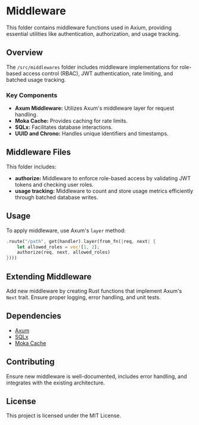 # Middleware
This folder contains middleware functions used in Axium, providing essential utilities like authentication, authorization, and usage tracking.

## Overview
The `/src/middlewares` folder includes middleware implementations for role-based access control (RBAC), JWT authentication, rate limiting, and batched usage tracking.

### Key Components
- **Axum Middleware:** Utilizes Axum's middleware layer for request handling.
- **Moka Cache:** Provides caching for rate limits.
- **SQLx:** Facilitates database interactions.
- **UUID and Chrono:** Handles unique identifiers and timestamps.

## Middleware Files
This folder includes:

- **authorize:** Middleware to enforce role-based access by validating JWT tokens and checking user roles.
- **usage tracking:** Middleware to count and store usage metrics efficiently through batched database writes.

## Usage
To apply middleware, use Axum's `layer` method:
```rust
.route("/path", get(handler).layer(from_fn(|req, next| {
    let allowed_roles = vec![1, 2];
    authorize(req, next, allowed_roles)
})))
```

## Extending Middleware
Add new middleware by creating Rust functions that implement Axum's `Next` trait. Ensure proper logging, error handling, and unit tests.

## Dependencies
- [Axum](https://docs.rs/axum/latest/axum/)
- [SQLx](https://docs.rs/sqlx/latest/sqlx/)
- [Moka Cache](https://docs.rs/moka/latest/moka/)

## Contributing
Ensure new middleware is well-documented, includes error handling, and integrates with the existing architecture.

## License
This project is licensed under the MIT License.